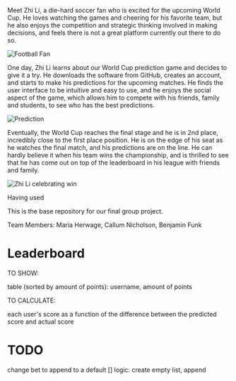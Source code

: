 Meet Zhi Li, a die-hard soccer fan who is excited for the upcoming World Cup. He loves watching the games and cheering for his favorite team, but he also enjoys the competition and strategic thinking involved in making decisions, and feels there is not a great platform currently out there to do so.

![Football Fan](https://media.tenor.com/EMqayFYzDsAAAAAC/football-world-cup.gif)

One day, Zhi Li learns about our World Cup prediction game and decides to give it a try. He downloads the software from GitHub, creates an account, and starts to make his predictions for the upcoming matches. He finds the user interface to be intuitive and easy to use, and he enjoys the social aspect of the game, which allows him to compete with his friends, family and students, to see who has the best predictions. 

![Prediction](https://media.tenor.com/f0lrUDqGWkYAAAAM/the-smurfs-brainy-smurf.gif)

Eventually, the World Cup reaches the final stage and he is in 2nd place, incredibly close to the first place position. He is on the edge of his seat as he watches the final match, and his predictions are on the line. He can hardly believe it when his team wins the championship, and is thrilled to see that he has come out on top of the leaderboard in his league with friends and family. 

![Zhi Li celebrating win](https://media.tenor.com/HAGXdX-X-1cAAAAM/no1-happy.gif)

Having used 



This is the base repository for our final group project.

Team Members: Maria Herwage, Callum Nicholson, Benjamin Funk


# Leaderboard

TO SHOW: 

table (sorted by amount of points):
    username, amount of points 

TO CALCULATE:

each user's score as a function of the difference between the predicted score and actual score

# TODO
change bet to append to a default []
    logic: create empty list, append

